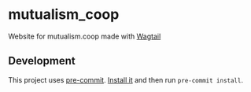 # mutualism_coop
Website for mutualism.coop made with [Wagtail](https://wagtail.io)

## Development
This project uses [pre-commit](https://pre-commit.com).
[Install it](https://pre-commit.com/#install) and then run `pre-commit install`.
